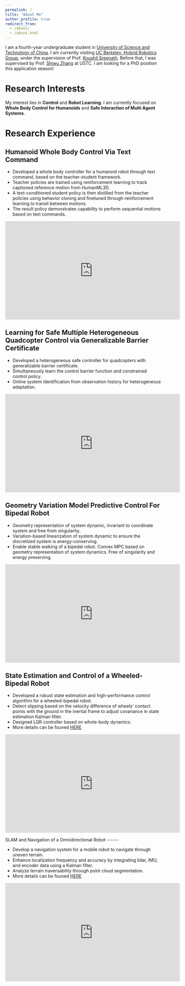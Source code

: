 ```yaml
---
permalink: /
title: "About Me"
author_profile: true
redirect_from: 
  - /about/
  - /about.html
---
```


I am a fourth-year undergraduate student in [University of Science and Technology of China](https://en.ustc.edu.cn/).  I am currently visiting [UC Berkeley, Hybrid Robotics Group](https://hybrid-robotics.berkeley.edu/index.html), under the supervision of Prof. [Koushil Sreenath](https://hybrid-robotics.berkeley.edu/koushil/). Before that, I was supervised by Prof. [Shiwu Zhang](https://scholar.google.com.hk/citations?user=d6tBg_UAAAAJ&hl=en-EN) at USTC. 
I am looking for a PhD position this application season!

Research Interests
======
My interest lies in **Control** and **Robot Learning**. I am currently focused on **Whole Body Control for Humanoids** and **Safe Interaction of Multi Agent Systems**. 

Research Experience
======

Humanoid Whole Body Control Via Text Command
------
- Developed a whole body controller for a humanoid robot through text command, based on the teacher-student framework.
- Teacher policies are trained using reinforcement learning to track captioned reference motion from HumanML3D.
- A text-conditioned student policy is then distilled from the teacher policies using behavior cloning and finetuned through reinforcement learning to transit between motions.
- The result policy demonstrates capability to perform sequential motions based on text commands.
<iframe width="560" height="315" src="https://www.youtube.com/embed/aMt2kglz3cg" title="Humanoid Whole Body Control Via Text Command" frameborder="0" allow="accelerometer; autoplay; clipboard-write; encrypted-media; gyroscope; picture-in-picture" allowfullscreen></iframe>

Learning for Safe Multiple Heterogeneous Quadcopter Control via Generalizable Barrier Certificate
------
- Developed a heterogeneous safe controller for quadcopters with generalizable barrier certificate.
- Simultaneously learn the control barrier function and constrained control policy.
- Online system identification from observation history for heterogeneous adaptation.
<iframe width="560" height="315" src="https://www.youtube.com/embed/8XGncoPI3bc" title="Multi Quadcopter Safe Fly" frameborder="0" allow="accelerometer; autoplay; clipboard-write; encrypted-media; gyroscope; picture-in-picture" allowfullscreen></iframe>

Geometry Variation Model Predictive Control For Bipedal Robot
------
- Geometry representation of system dynamic, invariant to coordinate system and free from singularity.
- Variation-based linearization of system dynamic to ensure the discretized system is energy-conserving.
- Enable stable walking of a bipedal robot.
Convex MPC based on geometry representation of system dynamics. Free of singularity and energy preserving.  
<iframe width="560" height="315" src="https://www.youtube.com/embed/7xYu7EeKpm8" title="Multi Quadcopter Safe Fly" frameborder="0" allow="accelerometer; autoplay; clipboard-write; encrypted-media; gyroscope; picture-in-picture" allowfullscreen></iframe>

State Estimation and Control of a Wheeled-Bipedal Robot
------
- Developed a robust state estimation and high-performance control algorithm for a wheeled-bipedal robot.
- Detect slipping based on the velocity difference of wheels' contact points with the ground in the inertial frame to adjust covariance in state estimation Kalman filter.
- Designed LQR controller based on whole-body dynamics.
- More details can be founed [HERE](https://yiyangshao2003.github.io/files/Bipedal.pdf)
<iframe width="560" height="315" src="https://www.youtube.com/embed/DIakTY5WKMU" title="Wheeled-Bipedal Robot" frameborder="0" allow="accelerometer; autoplay; clipboard-write; encrypted-media; gyroscope; picture-in-picture" allowfullscreen></iframe>

SLAM and Navigation of a Omnidirectional Robot
------  
- Develop a navigation system for a mobile robot to navigate through uneven terrain.
- Enhance localization frequency and accuracy by integrating lidar, IMU, and encoder data using a Kalman filter.
- Analyze terrain traversability through point cloud segmentation.
- More details can be founed [HERE](https://kevin-shao-ustc.github.io/Sentry.pdf)
<iframe width="560" height="315" src="https://www.youtube.com/embed/DtH-J36skYA" title="Slam and Navigation" frameborder="0" allow="accelerometer; autoplay; clipboard-write; encrypted-media; gyroscope; picture-in-picture" allowfullscreen></iframe>
